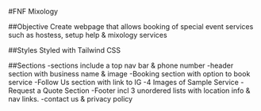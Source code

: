 #FNF Mixology

##Objective
Create webpage that allows booking of special event services such as hostess, setup help & mixology services

##Styles
Styled with Tailwind CSS

##Sections
-sections include a top nav bar & phone number
-header section with business name & image
-Booking section with option to book service
-Follow Us section with link to IG
-4 Images of Sample Service
-Request a Quote Section
-Footer incl 3 unordered lists with location info & nav links.
-contact us & privacy policy
